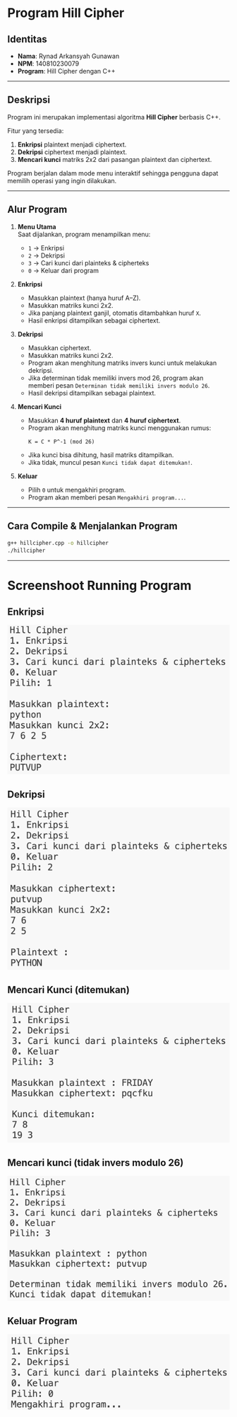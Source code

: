 # Program Hill Cipher

## Identitas
- **Nama**: Rynad Arkansyah Gunawan  
- **NPM**: 140810230079  
- **Program**: Hill Cipher dengan C++

---

## Deskripsi
Program ini merupakan implementasi algoritma **Hill Cipher** berbasis C++.

Fitur yang tersedia:
1. **Enkripsi** plaintext menjadi ciphertext.
2. **Dekripsi** ciphertext menjadi plaintext.
3. **Mencari kunci** matriks 2x2 dari pasangan plaintext dan ciphertext.

Program berjalan dalam mode menu interaktif sehingga pengguna dapat memilih operasi yang ingin dilakukan.

---

## Alur Program
1. **Menu Utama**  
   Saat dijalankan, program menampilkan menu:
   - `1` → Enkripsi
   - `2` → Dekripsi
   - `3` → Cari kunci dari plainteks & cipherteks
   - `0` → Keluar dari program

2. **Enkripsi**
   - Masukkan plaintext (hanya huruf A–Z).  
   - Masukkan matriks kunci 2x2.  
   - Jika panjang plaintext ganjil, otomatis ditambahkan huruf `X`.  
   - Hasil enkripsi ditampilkan sebagai ciphertext.

3. **Dekripsi**
   - Masukkan ciphertext.  
   - Masukkan matriks kunci 2x2.  
   - Program akan menghitung matriks invers kunci untuk melakukan dekripsi.  
   - Jika determinan tidak memiliki invers mod 26, program akan memberi pesan `Determinan tidak memiliki invers modulo 26`.  
   - Hasil dekripsi ditampilkan sebagai plaintext.

4. **Mencari Kunci**
   - Masukkan **4 huruf plaintext** dan **4 huruf ciphertext**.  
   - Program akan menghitung matriks kunci menggunakan rumus:  
     ```
     K = C * P^-1 (mod 26)
     ```
   - Jika kunci bisa dihitung, hasil matriks ditampilkan.  
   - Jika tidak, muncul pesan `Kunci tidak dapat ditemukan!`.

5. **Keluar**  
   - Pilih `0` untuk mengakhiri program.
   - Program akan memberi pesan `Mengakhiri program...`.
---

## Cara Compile & Menjalankan Program
```bash
g++ hillcipher.cpp -o hillcipher
./hillcipher
```

---
# Screenshoot Running Program

## Enkripsi
![Enkripsi PYTHON](enkripsi.png)

## Dekripsi
![Dekripsi PUTVUP](dekripsi.png)

## Mencari Kunci (ditemukan)
![Kunci ditemukan](kunciketemu.png)

## Mencari kunci (tidak invers modulo 26)
![Kunci tidak ditemukan](kuncitidakketemu.png)

## Keluar Program
![Keluar program](keluar.png)